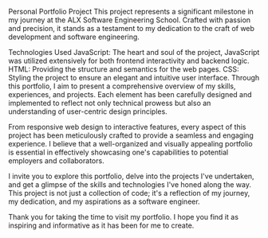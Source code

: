 Personal Portfolio Project
This project represents a significant milestone in my journey at the ALX Software Engineering School. Crafted with passion and precision, it stands as a testament to my dedication to the craft of web development and software engineering.

Technologies Used
JavaScript: The heart and soul of the project, JavaScript was utilized extensively for both frontend interactivity and backend logic.
HTML: Providing the structure and semantics for the web pages.
CSS: Styling the project to ensure an elegant and intuitive user interface.
Through this portfolio, I aim to present a comprehensive overview of my skills, experiences, and projects. Each element has been carefully designed and implemented to reflect not only technical prowess but also an understanding of user-centric design principles.

From responsive web design to interactive features, every aspect of this project has been meticulously crafted to provide a seamless and engaging experience. I believe that a well-organized and visually appealing portfolio is essential in effectively showcasing one's capabilities to potential employers and collaborators.

I invite you to explore this portfolio, delve into the projects I've undertaken, and get a glimpse of the skills and technologies I've honed along the way. This project is not just a collection of code; it's a reflection of my journey, my dedication, and my aspirations as a software engineer.

Thank you for taking the time to visit my portfolio. I hope you find it as inspiring and informative as it has been for me to create.